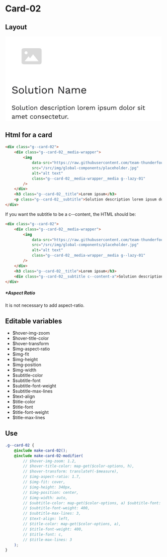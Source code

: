 # Card-02

## Layout

![alt text][card-02]

[card-02]: /src/img/global-components/card/card-02.jpg

## Html for a card

```html
<div class="g--card-02">
    <div class="g--card-02__media-wrapper">
        <img
            data-src="https://raw.githubusercontent.com/team-thunderfoot/ui/main/src/img/global-components/rounded-img-placeholder.png"
            src="/src/img/global-components/placeholder.jpg"
            alt="alt text"
            class="g--card-02__media-wrapper__media g--lazy-01"
        />
    </div>
    <h3 class="g--card-02__title">Lorem ipsum</h3>
    <p class="g--card-02__subtitle">Solution description lorem ipsum dolor sit amet consectetur.</p>
</div>
```

If you want the subtitle to be a c--content, the HTML should be:

```html
<div class="g--card-02">
    <div class="g--card-02__media-wrapper">
        <img
            data-src="https://raw.githubusercontent.com/team-thunderfoot/ui/main/src/img/global-components/rounded-img-placeholder.png"
            src="/src/img/global-components/placeholder.jpg"
            alt="alt text"
            class="g--card-02__media-wrapper__media g--lazy-01"
        />
    </div>
    <h3 class="g--card-02__title">Lorem ipsum</h3>
    <div class="g--card-02__subtitle c--content-a">Solution description lorem ipsum dolor sit amet consectetur.</div>
</div>
```

##### \*Aspect Ratio

It is not necessary to add aspect-ratio.

## Editable variables

-   $hover-img-zoom
-   $hover-title-color
-   $hover-transform
-   $img-aspect-ratio
-   $img-fit
-   $img-height
-   $img-position
-   $img-width
-   $subtitle-color
-   $subtitle-font
-   $subtitle-font-weight
-   $subtitle-max-lines
-   $text-align
-   $title-color
-   $title-font
-   $title-font-weight
-   $title-max-lines

## Use

```scss
.g--card-02 {
    @include make-card-02();
    @include make-card-02-modifier(
        // $hover-img-zoom: 1.2,
        // $hover-title-color: map-get($color-options, h),
        // $hover-transform: translateY(-$measure),
        // $img-aspect-ratio: 1.7,
        // $img-fit: cover,
        // $img-height: 340px,
        // $img-position: center,
        // $img-width: auto,
        // $subtitle-color: map-get($color-options, a) $subtitle-font: f,
        // $subtitle-font-weight: 400,
        // $subtitle-max-lines: 3,
        // $text-align: left,
        // $title-color: map-get($color-options, a),
        // $title-font-weight: 400,
        // $title-font: c,
        // $title-max-lines: 3
    );
}
```
